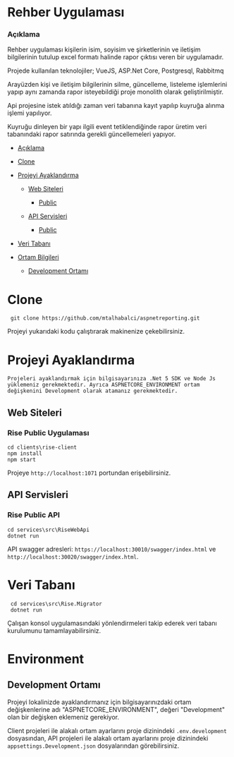 # Rehber Uygulaması
### Açıklama

Rehber uygulaması kişilerin isim, soyisim ve şirketlerinin ve iletişim bilgilerinin tutulup excel formatı halinde rapor çıktısı veren bir uygulamadır.

Projede kullanılan teknolojiler; VueJS, ASP.Net Core, Postgresql, Rabbitmq

Arayüzden kişi ve iletişim bilgilerinin silme, güncelleme, listeleme işlemlerini yapıp aynı zamanda rapor isteyebildiği proje monolith olarak geliştirilmiştir.


Api projesine istek atıldığı zaman veri tabanına kayıt yapılıp kuyruğa alınma işlemi yapılıyor.

Kuyruğu dinleyen bir yapı ilgili event tetiklendiğinde rapor üretim veri tabanındaki rapor satırında gerekli güncellemeleri yapıyor.



*   [Açıklama](#definition)
*   [Clone](#clone)
*   [Projeyi Ayaklandırma](#projeyi-ayaklandırma)

    *   [Web Siteleri](#web-siteleri)
    
        *   [Public](#rise-public-uygulaması)
    
    *   [API Servisleri](#api-servisleri)
    
        *   [Public](#rise-public-api)


*   [Veri Tabanı](#veri-tabanı)
*   [Ortam Bilgileri](#environment)
    * [Development Ortamı](#development-ortamı)
    


# Clone
     git clone https://github.com/mtalhabalci/aspnetreporting.git

Projeyi yukarıdaki kodu çalıştırarak makinenize çekebilirsiniz.

# Projeyi Ayaklandırma
    Projeleri ayaklandırmak için bilgisayarınıza .Net 5 SDK ve Node Js yüklemeniz gerekmektedir. Ayrıca ASPNETCORE_ENVIRONMENT ortam değişkenini Development olarak atamanız gerekmektedir.
## Web Siteleri 

### Rise Public Uygulaması

    cd clients\rise-client
    npm install
    npm start
Projeye `http://localhost:1071` portundan erişebilirsiniz.

## API Servisleri
### Rise Public API
    cd services\src\RiseWebApi
    dotnet run
API swagger adresleri: `https://localhost:30010/swagger/index.html` ve `http://localhost:30020/swagger/index.html`.


# Veri Tabanı
     cd services\src\Rise.Migrator
     dotnet run
Çalışan konsol uygulamasındaki yönlendirmeleri takip ederek veri tabanı kurulumunu tamamlayabilirsiniz.


# Environment
## Development Ortamı
Projeyi lokalinizde ayaklandırmanız için bilgisayarınızdaki ortam değişkenlerine adı "ASPNETCORE_ENVIRONMENT", değeri "Development" olan bir değişken eklemeniz gerekiyor. 

Client projeleri ile alakalı ortam ayarlarını proje dizinindeki `.env.development` dosyasından, API projeleri ile alakalı ortam ayarlarını proje dizinindeki `appsettings.Development.json` dosyalarından görebilirsiniz.
